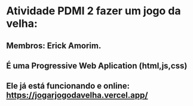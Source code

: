 # Atividade PDMI 2 fazer um jogo da velha:
## Membros: Erick Amorim.
## É uma Progressive Web Aplication (html,js,css)
## Ele já está funcionando e online: https://jogarjogodavelha.vercel.app/
